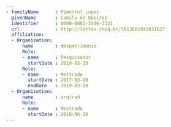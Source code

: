 ```yaml
---
- familyName      : Pimentel Lopes
  givenName       : Camila de Queiroz
  identifier      : 0000-0003-3446-3321
  url             : http://lattes.cnpq.br/3613601942031627
  affiliation:
  - Organization:
      name        : dmcpatrimonio
      Role:
      - name      : Pesquisador
        startDate : 2019-03-19
      Role:
      - name      : Mestrado
        startDate : 2017-03-20
        endDate   : 2019-03-18
  - Organization:
      name        : arqtrad
      Role:
      - name      : Mestrado
        startDate : 2018-06-18
---
```

